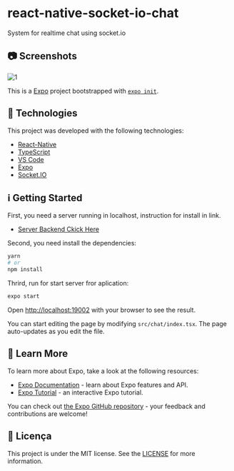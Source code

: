# react-native-socket-io-chat
System for realtime chat using socket.io

## 📷 Screenshots

![1](https://user-images.githubusercontent.com/43748428/145289273-32fd9671-94c5-4120-ba0f-ba59560938f3.jpeg)


This is a [Expo](https://expo.io/) project bootstrapped with [`expo init`](https://docs.expo.io/get-started/create-a-new-app/).

## :rocket: Technologies

This project was developed with the following technologies:

- [React-Native](https://reactnative.dev/)
- [TypeScript](https://www.typescriptlang.org/)
- [VS Code](https://code.visualstudio.com/)
- [Expo](https://expo.io/)
- [Socket.IO](https://socket.io/)


## :information_source: Getting Started

First, you need a server running in localhost, instruction for install in link.
- [Server Backend Ckick Here](https://github.com/cesarzxk/node-socket-io-chat)


Second, you need install the dependencies:

```bash
yarn
# or
npm install
```

Thrird, run for start server fror aplication:

```bash
expo start
```

Open [http://localhost:19002](http://localhost:19002) with your browser to see the result.

You can start editing the page by modifying `src/chat/index.tsx`. The page auto-updates as you edit the file.

## :bookmark: Learn More

To learn more about Expo, take a look at the following resources:

- [Expo Documentation](https://docs.expo.io/) - learn about Expo features and API.
- [Expo Tutorial](https://docs.expo.io/tutorial/) - an interactive Expo tutorial.

You can check out [the Expo GitHub repository](https://github.com/expo/expo/) - your feedback and contributions are welcome!

## :memo: Licença
This project is under the MIT license. See the [LICENSE](https://github.com/lukemorales/react-native-design-code/blob/master/LICENSE) for more information.

